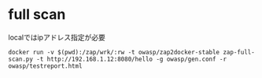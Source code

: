 # full scan

localではipアドレス指定が必要

```
docker run -v $(pwd):/zap/wrk/:rw -t owasp/zap2docker-stable zap-full-scan.py -t http://192.168.1.12:8080/hello -g owasp/gen.conf -r owasp/testreport.html
```



